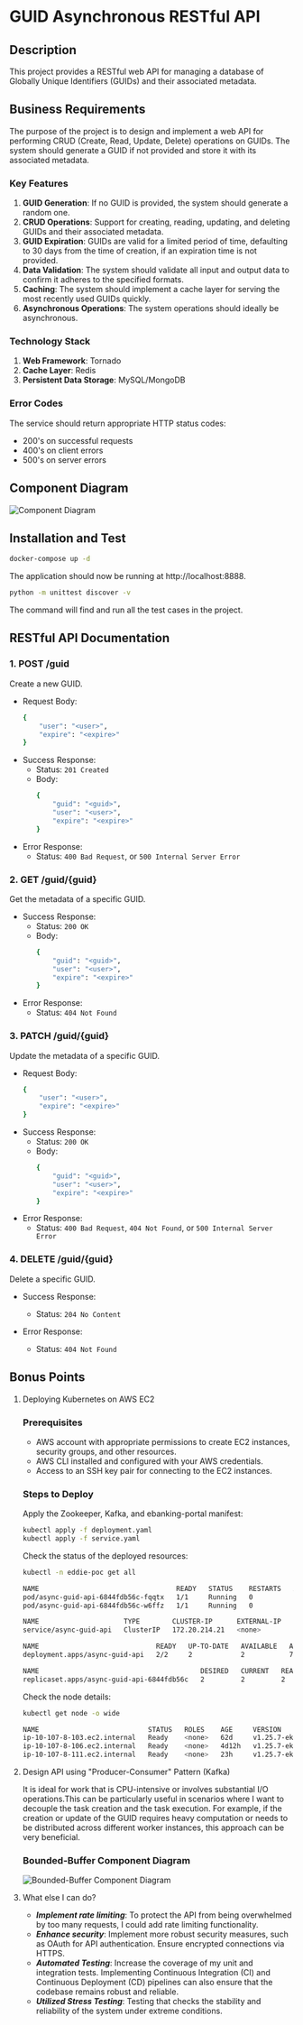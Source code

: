 # GUID Asynchronous RESTful API

## Description
This project provides a RESTful web API for managing a database of Globally Unique Identifiers (GUIDs) and their associated metadata.


## Business Requirements
The purpose of the project is to design and implement a web API for performing CRUD (Create, Read, Update, Delete) operations on GUIDs. The system should generate a GUID if not provided and store it with its associated metadata.

### Key Features
1. **GUID Generation**: If no GUID is provided, the system should generate a random one. 
2. **CRUD Operations**: Support for creating, reading, updating, and deleting GUIDs and their associated metadata.
3. **GUID Expiration**: GUIDs are valid for a limited period of time, defaulting to 30 days from the time of creation, if an expiration time is not provided.
4. **Data Validation**: The system should validate all input and output data to confirm it adheres to the specified formats.
5. **Caching**: The system should implement a cache layer for serving the most recently used GUIDs quickly.
6. **Asynchronous Operations**: The system operations should ideally be asynchronous.

### Technology Stack
1. **Web Framework**: Tornado
2. **Cache Layer**: Redis
3. **Persistent Data Storage**: MySQL/MongoDB

### Error Codes
The service should return appropriate HTTP status codes:
- 200's on successful requests
- 400's on client errors
- 500's on server errors

## Component Diagram
![Component Diagram](/png/component%20diagram.png)

## Installation and Test
```bash
docker-compose up -d
```
The application should now be running at http://localhost:8888.

```bash
python -m unittest discover -v
```
The command will find and run all the test cases in the project.

## RESTful API Documentation

### 1. POST /guid
Create a new GUID.

- Request Body:
    ```bash
    {
        "user": "<user>",
        "expire": "<expire>"
    }
    ```
- Success Response:
  - Status: `201 Created`
  - Body:
    ```bash
    {
        "guid": "<guid>",
        "user": "<user>",
        "expire": "<expire>"
    }
    ```
- Error Response:
  - Status: `400 Bad Request`, or `500 Internal Server Error`

### 2. GET /guid/{guid}
Get the metadata of a specific GUID.

- Success Response:
  - Status: `200 OK`
  - Body:
    ```bash
    {
        "guid": "<guid>",
        "user": "<user>",
        "expire": "<expire>"
    }
    ```
- Error Response:
  - Status: `404 Not Found`
  
### 3. PATCH /guid/{guid}
Update the metadata of a specific GUID.

- Request Body:
    ```bash
    {
        "user": "<user>",
        "expire": "<expire>"
    }
    ```
- Success Response:
  - Status: `200 OK`
  - Body:
    ```bash
    {
        "guid": "<guid>",
        "user": "<user>",
        "expire": "<expire>"
    }
    ```
- Error Response:
  - Status: `400 Bad Request`, `404 Not Found`, or `500 Internal Server Error`

### 4. DELETE /guid/{guid}
Delete a specific GUID.

- Success Response:
  - Status: `204 No Content`

- Error Response:
  - Status: `404 Not Found`

## Bonus Points

1. Deploying Kubernetes on AWS EC2
    ### Prerequisites

    - AWS account with appropriate permissions to create EC2 instances, security groups, and other resources.
    - AWS CLI installed and configured with your AWS credentials.
    - Access to an SSH key pair for connecting to the EC2 instances.

    ### Steps to Deploy
    Apply the Zookeeper, Kafka, and ebanking-portal manifest:
    ```bash
    kubectl apply -f deployment.yaml
    kubectl apply -f service.yaml
    ```
    Check the status of the deployed resources:
    ```bash
    kubectl -n eddie-poc get all 

    NAME                                  READY   STATUS    RESTARTS   AGE
    pod/async-guid-api-6844fdb56c-fqqtx   1/1     Running   0          7m9s
    pod/async-guid-api-6844fdb56c-w6ffz   1/1     Running   0          7m9s

    NAME                     TYPE        CLUSTER-IP      EXTERNAL-IP   PORT(S)   AGE
    service/async-guid-api   ClusterIP   172.20.214.21   <none>        80/TCP    6m47s

    NAME                             READY   UP-TO-DATE   AVAILABLE   AGE
    deployment.apps/async-guid-api   2/2     2            2           7m10s

    NAME                                        DESIRED   CURRENT   READY   AGE
    replicaset.apps/async-guid-api-6844fdb56c   2         2         2       7m11s
    ```

    Check the node details:
    ```bash
    kubectl get node -o wide

    NAME                           STATUS   ROLES    AGE     VERSION               INTERNAL-IP    EXTERNAL-IP   OS-IMAGE         KERNEL-VERSION                  CONTAINER-RUNTIME
    ip-10-107-8-103.ec2.internal   Ready    <none>   62d     v1.25.7-eks-a59e1f0   10.107.8.103   <none>        Amazon Linux 2   5.10.173-154.642.amzn2.x86_64   containerd://1.6.6
    ip-10-107-8-106.ec2.internal   Ready    <none>   4d12h   v1.25.7-eks-a59e1f0   10.107.8.106   <none>        Amazon Linux 2   5.10.173-154.642.amzn2.x86_64   containerd://1.6.6
    ip-10-107-8-111.ec2.internal   Ready    <none>   23h     v1.25.7-eks-a59e1f0   10.107.8.111   <none>        Amazon Linux 2   5.10.173-154.642.amzn2.x86_64   containerd://1.6.6
    ```

2. Design API using "Producer-Consumer" Pattern (Kafka)
   
   It is ideal for work that is CPU-intensive or involves substantial I/O operations.This can be particularly useful in scenarios where I want to decouple the task creation and the task execution. For example, if the creation or update of the GUID requires heavy computation or needs to be distributed across different worker instances, this approach can be very beneficial.

   ### Bounded-Buffer Component Diagram
   ![Bounded-Buffer Component Diagram](/png/kafka%20component.png)


3. What else I can do?
   - ***Implement rate limiting***: To protect the API from being overwhelmed by too many requests, I could add rate limiting functionality.
   - ***Enhance security***: Implement more robust security measures, such as OAuth for API authentication. Ensure encrypted connections via HTTPS.
   - ***Automated Testing***: Increase the coverage of my unit and integration tests. Implementing Continuous Integration (CI) and Continuous Deployment (CD) pipelines can also ensure that the codebase remains robust and reliable.
   - ***Utilized Stress Testing***: Testing that checks the stability and reliability of the system under extreme conditions.